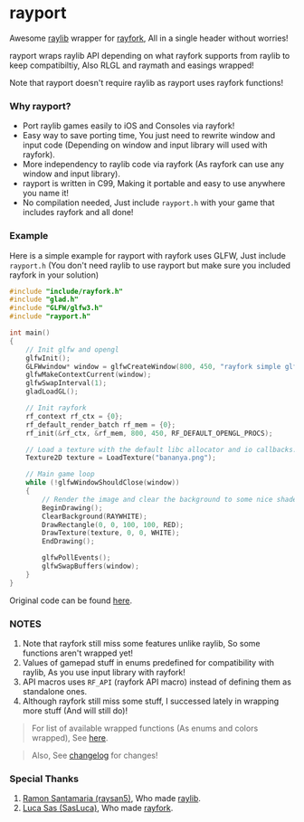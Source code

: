 # rayport

Awesome [raylib](https://github.com/raysan5/raylib) wrapper for [rayfork](https://github.com/SasLuca/rayfork), All in a single header without worries!

rayport wraps raylib API depending on what rayfork supports from raylib to keep compatibiltiy, Also RLGL and raymath and easings wrapped!

Note that rayport doesn't require raylib as rayport uses rayfork functions!

### Why rayport?

- Port raylib games easily to iOS and Consoles via rayfork!
- Easy way to save porting time, You just need to rewrite window and input code (Depending on window and input library will used with rayfork).
- More independency to raylib code via rayfork (As rayfork can use any window and input library).
- rayport is written in C99, Making it portable and easy to use anywhere you name it!
- No compilation needed, Just include `rayport.h` with your game that includes rayfork and all done!

### Example

Here is a simple example for rayport with rayfork uses GLFW, Just include `rayport.h` (You don't need raylib to use rayport but make sure you included rayfork in your solution)

```c
#include "include/rayfork.h"
#include "glad.h"
#include "GLFW/glfw3.h"
#include "rayport.h"

int main()
{
    // Init glfw and opengl
    glfwInit();
    GLFWwindow* window = glfwCreateWindow(800, 450, "rayfork simple glfw example", NULL, NULL);
    glfwMakeContextCurrent(window);
    glfwSwapInterval(1);
    gladLoadGL();

    // Init rayfork
    rf_context rf_ctx = {0};
    rf_default_render_batch rf_mem = {0};
    rf_init(&rf_ctx, &rf_mem, 800, 450, RF_DEFAULT_OPENGL_PROCS);

    // Load a texture with the default libc allocator and io callbacks.
    Texture2D texture = LoadTexture("bananya.png");

    // Main game loop
    while (!glfwWindowShouldClose(window))
    {
        // Render the image and clear the background to some nice shade of white
        BeginDrawing();
        ClearBackground(RAYWHITE);
        DrawRectangle(0, 0, 100, 100, RED);
        DrawTexture(texture, 0, 0, WHITE);
        EndDrawing();

        glfwPollEvents();
        glfwSwapBuffers(window);
    }
}
```

Original code can be found [here](https://github.com/SasLuca/rayfork-tests/blob/master/special-setup-tests/simple-glfw/main.c).

### NOTES

1. Note that rayfork still miss some features unlike raylib, So some functions aren't wrapped yet!
2. Values of gamepad stuff in enums predefined for compatibility with raylib, As you use input library with rayfork!
3. API macros uses `RF_API` (rayfork API macro) instead of defining them as standalone ones.
4. Although rayfork still miss some stuff, I successed lately in wrapping more stuff (And will still do)!

> For list of available wrapped functions (As enums and colors wrapped), See [here](https://github.com/Rabios/rayport/blob/master/api.md).

> Also, See [changelog](https://github.com/Rabios/rayport/blob/master/changelog.md) for changes!

### Special Thanks

1. [Ramon Santamaria (raysan5)](https://github.com/raysan5), Who made [raylib](https://github.com/raysan5/raylib).
2. [Luca Sas (SasLuca)](https://github.com/SasLuca), Who made [rayfork](https://github.com/SasLuca/rayfork).
